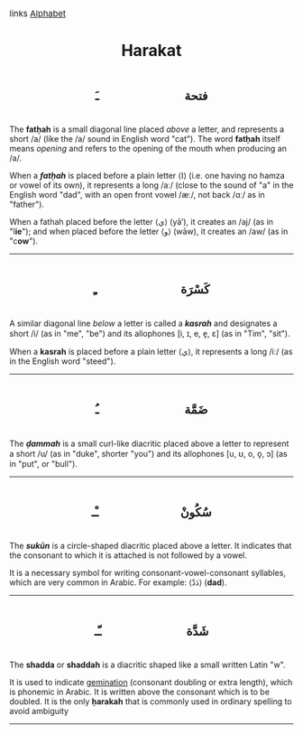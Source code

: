 <span style="font-size:15px;">links [Alphabet](Alphabet.md)</span>
<h1 style="text-align:center">Harakat</h1>

<h2>
	<div id="textbox" style="display: flex; justify-content: space-evenly">
		<p class="alignleft">ـَ</p>
		<p class="aligncenter">فتحة</p>
	</div>
</h2>

The **fatḥah** is a small diagonal line placed _above_ a letter, and represents a short /a/ (like the /a/ sound in English word "cat"). The word __fatḥah__ itself means _opening_ and refers to the opening of the mouth when producing an /a/.

When a **_fatḥah_** is placed before a plain letter ⟨ا⟩ (i.e. one having no hamza or vowel of its own), it represents a long /aː/ (close to the sound of "a" in the English word "dad", with an open front vowel /æː/, not back /ɑː/ as in "father").

When a fathah placed before the letter ⟨ﻱ⟩ (yā’), it creates an /aj/ (as in "l**ie**"); and when placed before the letter ⟨و⟩ (wāw), it creates an /aw/ (as in "c**ow**").
<hr>

<h2>
	<div id="textbox" style="display: flex; justify-content: space-evenly">
		<p class="alignleft">ـِ</p>
		<p class="aligncenter">كَسْرَة</p>
	</div>
</h2>

A similar diagonal line _below_ a letter is called a **_kasrah_** and designates a short /i/ (as in "me", "be") and its allophones [i, ɪ, e, e̞, ɛ] (as in "Tim", "sit").

When a __kasrah__ is placed before a plain letter ⟨ﻱ⟩, it represents a long /iː/ (as in the English word "steed").

<hr>

<h2>
	<div id="textbox" style="display: flex; justify-content: space-evenly">
		<p class="alignleft">ـُ</p>
		<p class="aligncenter">ضَمَّة</p>
	</div>
</h2>

The **_ḍammah_** is a small curl-like diacritic placed above a letter to represent a short /u/ (as in "duke", shorter "you") and its allophones [u, ʊ, o, o̞, ɔ] (as in "put", or "bull").

<hr>

<h2>
	<div id="textbox" style="display: flex; justify-content: space-evenly">
		<p class="alignleft">ـْـ</p>
		<p class="aligncenter">سُكُونْ</p>
	</div>
</h2>

The **_sukūn_** is a circle-shaped diacritic placed above a letter. It indicates that the consonant to which it is attached is not followed by a vowel.

It is a necessary symbol for writing consonant-vowel-consonant syllables, which are very common in Arabic. For example: ⟨دَدْ⟩ (__dad__).

<hr>

<h2>
	<div id="textbox" style="display: flex; justify-content: space-evenly">
		<p class="alignleft">ـّـ</p>
		<p class="aligncenter">شَدَّة</p>
	</div>
</h2>

The **shadda** or **shaddah** is a diacritic shaped like a small written Latin "w". 

It is used to indicate [gemination](https://en.wikipedia.org/wiki/Gemination) (consonant doubling or extra length), which is phonemic in Arabic. It is written above the consonant which is to be doubled. It is the only __ḥarakah__ that is commonly used in ordinary spelling to avoid ambiguity 

<hr>
